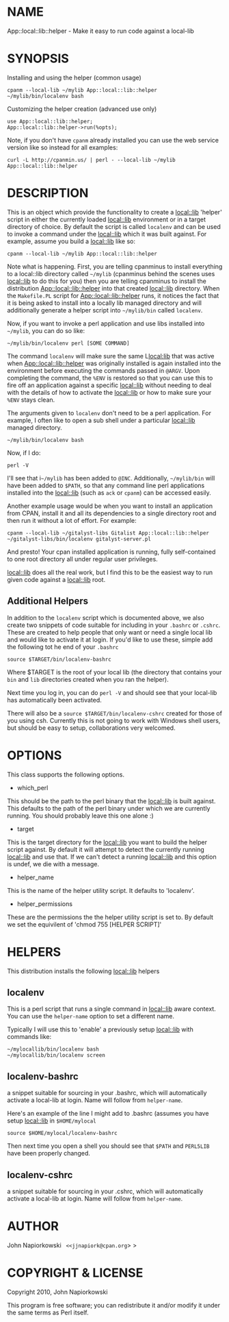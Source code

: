 # NAME

App::local::lib::helper - Make it easy to run code against a local-lib

# SYNOPSIS

Installing and using the helper (common usage)

    cpanm --local-lib ~/mylib App::local::lib::helper
    ~/mylib/bin/localenv bash

Customizing the helper creation (advanced use only)

    use App::local::lib::helper;
    App::local::lib::helper->run(%opts);

Note, if you don't have `cpanm` already installed you can use the web service
version like so instead for all examples:

    curl -L http://cpanmin.us/ | perl - --local-lib ~/mylib App::local::lib::helper

# DESCRIPTION

This is an object which provide the functionality to create a [local::lib](http://search.cpan.org/perldoc?local::lib)
'helper' script in either the currently loaded [local::lib](http://search.cpan.org/perldoc?local::lib) environment or in
a target directory of choice.  By default the script is called `localenv` and
can be used to invoke a command under the [local::lib](http://search.cpan.org/perldoc?local::lib) which it was built
against.  For example, assume you build a [local::lib](http://search.cpan.org/perldoc?local::lib) like so:

    cpanm --local-lib ~/mylib App::local::lib::helper

Note what is happening.  First, you are telling cpanminus to install everything
to a local::lib directory called `~/mylib` (cpanminus behind the scenes uses
[local::lib](http://search.cpan.org/perldoc?local::lib) to do this for you) then you are telling cpanminus to install the
distribution [App::local::lib::helper](http://search.cpan.org/perldoc?App::local::lib::helper) into that created [local::lib](http://search.cpan.org/perldoc?local::lib) directory.
When the `Makefile.PL` script for [App::local::lib::helper](http://search.cpan.org/perldoc?App::local::lib::helper) runs, it notices
the fact that it is being asked to install into a locally lib managed directory
and will additionally generate a helper script into `~/mylib/bin` called `localenv`.

Now, if you want to invoke a perl application and use libs installed into 
`~/mylib`, you can do so like:

    ~/mylib/bin/localenv perl [SOME COMMAND]

The command `localenv` will make sure the same L<local:lib> that was active
when [App::local::lib::helper](http://search.cpan.org/perldoc?App::local::lib::helper) was originally installed is again installed
into the environment before executing the commands passed in `@ARGV`.  Upon
completing the command, the `%ENV` is restored so that you can use this to fire
off an application against a specific [local::lib](http://search.cpan.org/perldoc?local::lib) without needing to deal
with the details of how to activate the [local::lib](http://search.cpan.org/perldoc?local::lib) or how to make sure
your `%ENV` stays clean.

The arguments given to `localenv` don't need to be a perl application.  For
example, I often like to open a sub shell under a particular [local::lib](http://search.cpan.org/perldoc?local::lib)
managed directory.

    ~/mylib/bin/localenv bash

Now, if I do:

    perl -V

I'll see that i`~/mylib` has been added to `@INC`.  Additionally, `~/mylib/bin` will
have been added to `$PATH`, so that any command line perl applications installed
into the [local::lib](http://search.cpan.org/perldoc?local::lib) (such as `ack` or `cpanm`) can be accessed easily.

Another example usage would be when you want to install an application from
CPAN, install it and all its dependencies to a single directory root and 
then run it without a lot of effort.  For example:

    cpanm --local-lib ~/gitalyst-libs Gitalist App::local::lib::helper
    ~/gitalyst-libs/bin/localenv gitalyst-server.pl

And presto! Your cpan installed application is running, fully self-contained to
one root directory all under regular user privileges.

[local::lib](http://search.cpan.org/perldoc?local::lib) does all the real work, but I find this to be the easiest way to
run given code against a [local::lib](http://search.cpan.org/perldoc?local::lib) root.  

## Additional Helpers

In addition to the `localenv` script which is documented above, we also create
two snippets of code suitable for including in your `.bashrc` or `.cshrc`.
These are created to help people that only want or need a single local lib and
would like to activate it at login.  If you'd like to use these, simple add the
following tot he end of your `.bashrc`

    source $TARGET/bin/localenv-bashrc

Where $TARGET is the root of your local lib (the directory that contains your
`bin` and `lib` directories created when you ran the helper).

Next time you log in, you can do `perl -V` and should see that your local-lib
has automatically been activated.

There will also be a `source $TARGET/bin/localenv-cshrc` created for those of
you using csh.  Currently this is not going to work with Windows shell users,
but should be easy to setup, collaborations very welcomed.

# OPTIONS

This class supports the following options.

- which_perl

This should be the path to the perl binary that the [local::lib](http://search.cpan.org/perldoc?local::lib) is built
against. This defaults to the path of the perl binary under which we are
currently running.  You should probably leave this one alone :)

- target

This is the target directory for the [local::lib](http://search.cpan.org/perldoc?local::lib) you want to build the helper
script against.  By default it will attempt to detect the currently running
[local::lib](http://search.cpan.org/perldoc?local::lib) and use that.  If we can't detect a running [local::lib](http://search.cpan.org/perldoc?local::lib) and
this option is undef, we die with a message.

- helper_name

This is the name of the helper utility script.  It defaults to 'localenv'.

- helper_permissions

These are the permissions the the helper utility script is set to.  By default
we set the equivilent of 'chmod 755 [HELPER SCRIPT]'

# HELPERS

This distribution installs the following [local::lib](http://search.cpan.org/perldoc?local::lib) helpers

## localenv

This is a perl script that runs a single command in [local::lib](http://search.cpan.org/perldoc?local::lib) aware context.
You can use the `helper-name` option to set a different name.

Typically I will use this to 'enable' a previously setup [local::lib](http://search.cpan.org/perldoc?local::lib) with
commands like:

    ~/mylocallib/bin/localenv bash
    ~/mylocallib/bin/localenv screen

## localenv-bashrc

a snippet suitable for sourcing in your .bashrc, which will automatically
activate a local-lib at login.  Name will follow from `helper-name`.

Here's an example of the line I might add to .bashrc (assumes you have setup
[local::lib](http://search.cpan.org/perldoc?local::lib) in `$HOME/mylocal`

    source $HOME/mylocal/localenv-bashrc

Then next time you open a shell you should see that `$PATH` and `PERL5LIB`
have been properly changed.

## localenv-cshrc

a snippet suitable for sourcing in your .cshrc, which will automatically
activate a local-lib at login.  Name will follow from `helper-name`.



# AUTHOR

John Napiorkowski ` <<jjnapiork@cpan.org`> >

# COPYRIGHT & LICENSE

Copyright 2010, John Napiorkowski

This program is free software; you can redistribute it and/or modify it under
the same terms as Perl itself.